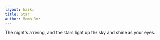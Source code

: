 ```yaml
---
layout: haiku
title: Star
author: Memo Rmz
---
```


The night's arriving,
and the stars light up the sky
and shine as your eyes.
